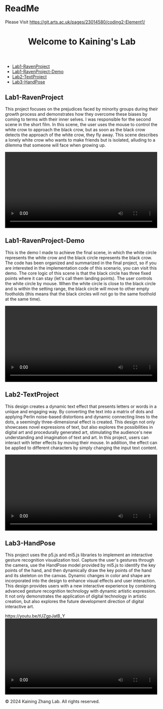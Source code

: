# ReadMe

Please Visit https://git.arts.ac.uk/pages/23014580/coding2-Element1/

<body>
    <header>
        <h1>Welcome to Kaining's Lab</h1>
    </header>
    <nav>
        <ul>
            <li><a href="docs\midTermOutcome\index.html">Lab1-RavenProject</a></li>
            <li><a href="docs\mid-term_scene_1\index.html">Lab1-RavenProject-Demo</a></li>
            <li><a href="docs\textToPoints_lab\index.html2">Lab2-TextProject</a></li>
            <li><a href="docs\HandPose_weekly_homework3\index.html">Lab3-HandPose</a></li>
        </ul>
    </nav>
    <main>
        <section id="Lab1-RavenProject">
            <h2>Lab1-RavenProject</h2>
            <p>This project focuses on the prejudices faced by minority groups during their growth process and demonstrates how they overcome these biases by coming to terms with their inner selves.  I was responsible for the second scene in the short film. In this scene, the user uses the mouse to control the white crow to approach the black crow, but as soon as the black crow detects the approach of the white crow, they fly away. This scene describes a lonely white crow who wants to make friends but is isolated, alluding to a dilemma that someone will face when growing up.</p>
            <video controls width="500">
                <source src="midTermOutcome\RavenVideo.mp4" type="video/mp4">             
            </video>
        </section>
        <section id="Lab1-RavenProject-Demo">
            <h2>Lab1-RavenProject-Demo</h2>
            <p>This is the demo I made to achieve the final scene, in which the white circle represents the white crow and the black circle represents the black crow. The code has been organized and summarized in the final project, so if you are interested in the implementation code of this scenario, you can visit this demo. The core logic of this scene is that the black circle has three fixed points where it can stay (let's call them landing points). The user controls the white circle by mouse. When the white circle is close to the black circle and is within the setting range, the black circle will move to other empty footholds (this means that the black circles will not go to the same foothold at the same time).</p>
            <video controls width="500">
                <source src="mid-term_scene_1\RavenDemo.mp4" type="video/mp4">   
            </video>
        </section>
        <section id="Lab2-TextProject">
            <h2>Lab2-TextProject</h2>
            <p>This design creates a dynamic text effect that presents letters or words in a unique and engaging way. By converting the text into a matrix of dots and applying Perlin noise-based distortions and dynamic connecting lines to the dots, a seemingly three-dimensional effect is created. This design not only showcases novel expressions of text, but also explores the possibilities in digital art and procedurally generated art, stimulating the audience's new understanding and imagination of text and art. In this project, users can interact with letter effects by moving their mouse. In addition, the effect can be applied to different characters by simply changing the input text content.</p>
            <video controls width="500">
                <source src="textToPoints_lab2\TextEffect.mp4" type="video/mp4">   
            </video>
        </section>
        <section id="Lab3-HandPose">
            <h2>Lab3-HandPose</h2>
            <p>This project uses the p5.js and ml5.js libraries to implement an interactive gesture recognition visualization tool. Capture the user's gestures through the camera, use the HandPose model provided by ml5.js to identify the key points of the hand, and then dynamically draw the key points of the hand and its skeleton on the canvas. Dynamic changes in color and shape are incorporated into the design to enhance visual effects and user interaction. This design provides users with a new interactive experience by combining advanced gesture recognition technology with dynamic artistic expression. It not only demonstrates the application of digital technology in artistic creation, but also explores the future development direction of digital interactive art.</p>
            https://youtu.be/tUZgpJatB_Y
            <video controls width="500">
                <source src="HandPose_weekly_homework3\HandPose.mp4" type="video/mp4">   
            </video>
        </section>
    </main>
    <footer>
        <p>&copy; 2024 Kaining Zhang Lab. All rights reserved.</p>
    </footer>
</body>
</html>

